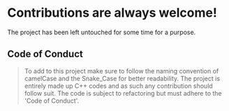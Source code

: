 # Contributions are always welcome!
The project has been left untouched for some time for a purpose. 

## Code of Conduct

> To add to this project make sure to follow the naming convention of camelCase and the Snake_Case for better readability. 
> The project is entirely made up C++ codes and as such any contribution should follow suit.
> The code is subject to refactoring but must adhere to the 'Code of Conduct'.

